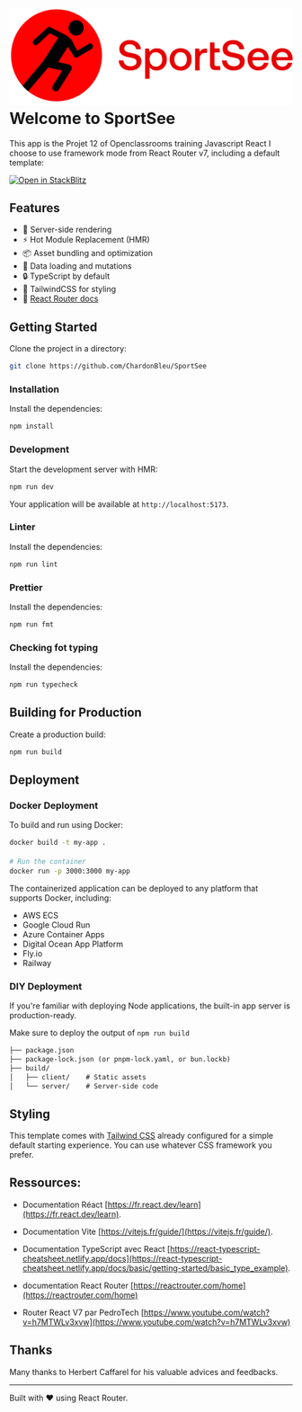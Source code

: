 # ![sportSee](public/logo.png) Welcome to SportSee

This app is the Projet 12 of Openclassrooms training Javascript React
I choose to use framework mode from React Router v7, including a default template:

[![Open in StackBlitz](https://developer.stackblitz.com/img/open_in_stackblitz.svg)](https://stackblitz.com/github/remix-run/react-router-templates/tree/main/default)

## Features

- 🚀 Server-side rendering
- ⚡️ Hot Module Replacement (HMR)
- 📦 Asset bundling and optimization
- 🔄 Data loading and mutations
- 🔒 TypeScript by default
- 🎉 TailwindCSS for styling
- 📖 [React Router docs](https://reactrouter.com/)

## Getting Started

Clone the project in a directory:

```bash
git clone https://github.com/ChardonBleu/SportSee
```

### Installation

Install the dependencies:

```bash
npm install
```

### Development

Start the development server with HMR:

```bash
npm run dev
```

Your application will be available at `http://localhost:5173`.

### Linter

Install the dependencies:

```bash
npm run lint
```

### Prettier

Install the dependencies:

```bash
npm run fmt
```

### Checking fot typing

Install the dependencies:

```bash
npm run typecheck
```

## Building for Production

Create a production build:

```bash
npm run build
```

## Deployment

### Docker Deployment

To build and run using Docker:

```bash
docker build -t my-app .

# Run the container
docker run -p 3000:3000 my-app
```

The containerized application can be deployed to any platform that supports Docker, including:

- AWS ECS
- Google Cloud Run
- Azure Container Apps
- Digital Ocean App Platform
- Fly.io
- Railway

### DIY Deployment

If you're familiar with deploying Node applications, the built-in app server is production-ready.

Make sure to deploy the output of `npm run build`

```
├── package.json
├── package-lock.json (or pnpm-lock.yaml, or bun.lockb)
├── build/
│   ├── client/    # Static assets
│   └── server/    # Server-side code
```

## Styling

This template comes with [Tailwind CSS](https://tailwindcss.com/) already configured for a simple default starting experience. You can use whatever CSS framework you prefer.

## Ressources:

- Documentation Réact [https://fr.react.dev/learn](https://fr.react.dev/learn).

- Documentation Vite [https://vitejs.fr/guide/](https://vitejs.fr/guide/).

- Documentation TypeScript avec React [https://react-typescript-cheatsheet.netlify.app/docs](https://react-typescript-cheatsheet.netlify.app/docs/basic/getting-started/basic_type_example).

- documentation React Router [https://reactrouter.com/home](https://reactrouter.com/home)

- Router React V7 par PedroTech [https://www.youtube.com/watch?v=h7MTWLv3xvw](https://www.youtube.com/watch?v=h7MTWLv3xvw)

## Thanks

Many thanks to Herbert Caffarel for his valuable advices and feedbacks.

---

Built with ❤️ using React Router.
